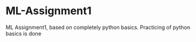 # ML-Assignment1
ML Assignment1, based on completely python basics. Practicing of python basics is done
